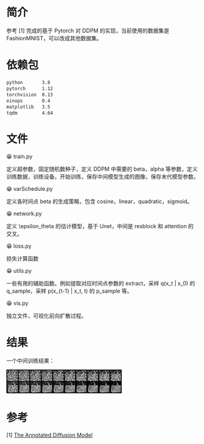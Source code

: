 # 简介

参考 [1] 完成的基于 Pytorch 对 DDPM 的实现，当前使用的数据集是 FashionMNIST，可以改成其他数据集。

# 依赖包

```
python       3.8
pytorch      1.12
torchvision  0.13
einops       0.4
matplotlib   3.5
tqdm         4.64
```

# 文件

😁 train.py

定义超参数，固定随机数种子，定义 DDPM 中需要的 beta，alpha 等参数，定义训练数据，训练设备。开始训练，保存中间模型生成的图像，保存末代模型参数。

😁 varSchedule.py

定义各时间点 beta 的生成策略，包含 cosine，linear，quadratic，sigmoid。

😁 network.py

定义 \epsilon_theta 的估计模型，基于 Unet，中间是 resblock 和 attention 的交叉。

😁 loss.py

损失计算函数

😁 utils.py

一些有用的辅助函数。例如提取对应时间点参数的 extract，采样 q(x_t | x_0) 的 q_sample，采样 p(x_{t-1} | x_t, t) 的 p_sample 等。

😁 vis.py

独立文件，可视化前向扩散过程。

# 结果

一个中间训练结果：

![00](doc/sample-2.png)

# 参考

[1] [The Annotated Diffusion Model](https://huggingface.co/blog/annotated-diffusion)

